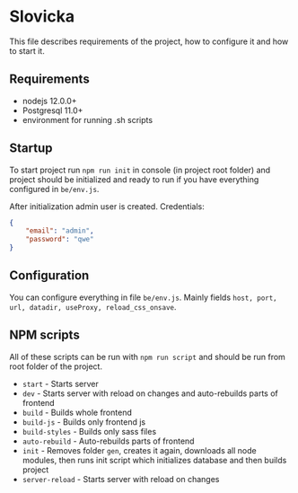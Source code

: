 # Slovicka

This file describes requirements of the project, how to configure it
and how to start it.

## Requirements

- nodejs 12.0.0+
- Postgresql 11.0+
- environment for running .sh scripts

## Startup

To start project run `npm run init` in console (in project root folder) and project should be initialized 
and ready to run if you have everything configured in `be/env.js`.

After initialization admin user is created. Credentials:

```json
{
    "email": "admin",
    "password": "qwe"
}
```

## Configuration

You can configure everything in file `be/env.js`. 
Mainly fields `host, port, url, datadir, useProxy, reload_css_onsave`.

## NPM scripts

All of these scripts can be run with `npm run script` and should be run from root folder of the project.

- `start` - Starts server
- `dev` - Starts server with reload on changes and auto-rebuilds parts of frontend
- `build` - Builds whole frontend 
- `build-js` - Builds only frontend js
- `build-styles` - Builds only sass files
- `auto-rebuild` - Auto-rebuilds parts of frontend
- `init` - Removes folder `gen`, creates it again, downloads all node modules, then runs init script which initializes database and then builds project
- `server-reload` - Starts server with reload on changes